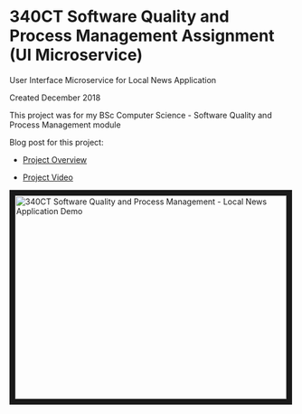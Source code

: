 # 340CT Software Quality and Process Management Assignment (UI Microservice)

User Interface Microservice for Local News Application

Created December 2018

This project was for my BSc Computer Science - Software Quality and Process Management module

Blog post for this project:

* [Project Overview](https://genarobedenko.wordpress.com/2019/07/11/graduating-from-university/)

* [Project Video](https://www.youtube.com/watch?v=Se77i6am-SE)

<a href="http://www.youtube.com/watch?feature=player_embedded&v=Se77i6am-SE
" target="_blank"><img src="http://img.youtube.com/vi/Se77i6am-SE/0.jpg" 
alt="340CT Software Quality and Process Management - Local News Application Demo" width="480" height="360" border="10" /></a>
